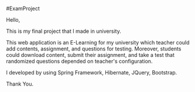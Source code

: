 #ExamProject

Hello,

This is my final project that I made in university. 

This web application is an E-Learning for my university which teacher could add contents, assignment, and questions for testing.
Moreover, students could download content, submit their assignment, and take a test that randomized questions depended on teacher's configuration.

I developed by using Spring Framework, Hibernate, JQuery, Bootstrap.

Thank You.
